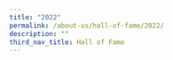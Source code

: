 ```yaml
---
title: "2022"
permalink: /about-us/hall-of-fame/2022/
description: ""
third_nav_title: Hall of Fame
---
```

